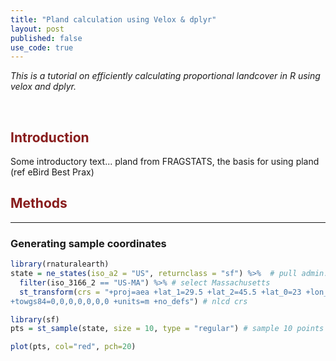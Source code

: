 ```yaml
---
title: "Pland calculation using Velox & dplyr"
layout: post
published: false
use_code: true
---
```

<i>This is a tutorial on efficiently calculating proportional landcover in R using velox and dplyr.</i>

<br>

## <span style="color:#881c1c">Introduction</span>

Some introductory text... pland from FRAGSTATS, the basis for using pland (ref eBird Best Prax)

## <span style="color:#881c1c">Methods</span>
---
### Generating sample coordinates

```r
library(rnaturalearth)
state = ne_states(iso_a2 = "US", returnclass = "sf") %>%  # pull admin. bounds. for US
  filter(iso_3166_2 == "US-MA") %>% # select Massachusetts
  st_transform(crs = "+proj=aea +lat_1=29.5 +lat_2=45.5 +lat_0=23 +lon_0=-96 +x_0=0 +y_0=0 +ellps=GRS80
+towgs84=0,0,0,0,0,0,0 +units=m +no_defs") # nlcd crs

library(sf)
pts = st_sample(state, size = 10, type = "regular") # sample 10 points in polygon

plot(pts, col="red", pch=20)
```
